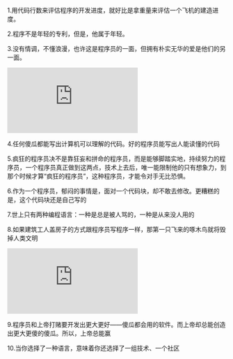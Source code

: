1.用代码行数来评估程序的开发进度，就好比是拿重量来评估一个飞机的建造进度。

2.程序不是年轻的专利，但是，他属于年轻。

3.没有情调，不懂浪漫，也许这是程序员的一面，但拥有朴实无华的爱是他们的另一面。

![](http://i1.go2yd.com/image.php?url=0IsEQGrMIc "") 

4.任何傻瓜都能写出计算机可以理解的代码。好的程序员能写出人能读懂的代码

5.疯狂的程序员决不是靠狂妄和拼命的程序员，而是能够脚踏实地，持续努力的程序员，一个程序员真正做到这两点，技术上去后，唯一能限制他的只有想象力，到那个时候才算“疯狂的程序员”，这种程序员，才能令对手无比恐惧。

6.作为一个程序员，郁闷的事情是，面对一个代码块，却不敢去修改。更糟糕的是，这个代码块还是自己写的

7.世上只有两种编程语言：一种是总是被人骂的，一种是从来没人用的

8.如果建筑工人盖房子的方式跟程序员写程序一样，那第一只飞来的啄木鸟就将毁掉人类文明

![](http://i1.go2yd.com/image.php?url=0IsEQGOfvt "") 

9.程序员和上帝打赌要开发出更大更好——傻瓜都会用的软件。而上帝却总能创造出更大更傻的傻瓜。所以，上帝总能赢

10.当你选择了一种语言，意味着你还选择了一组技术、一个社区
